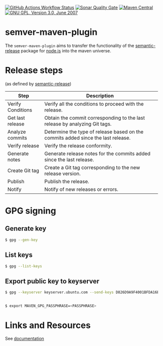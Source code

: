 [![GitHub Actions Workflow Status](https://img.shields.io/github/actions/workflow/status/sam42r/semver-maven-plugin/maven.yml?label=Build)](https://github.com/Sam42R/semver-maven-plugin/actions?query=branch%3Amain)
[![Sonar Quality Gate](https://img.shields.io/sonar/quality_gate/Sam42R_semver-maven-plugin?server=https%3A%2F%2Fsonarcloud.io&label=Quality%20Gate)](https://sonarcloud.io/project/overview?id=Sam42R_semver-maven-plugin)
[![Maven Central](https://img.shields.io/maven-central/v/io.github.sam42r/semver-maven-plugin.svg?label=Maven%20Central)](https://search.maven.org/artifact/io.github.sam42r/semver-maven-plugin)
[![GNU GPL, Version 3.0, June 2007](https://img.shields.io/github/license/sam42r/semver-maven-plugin.svg?label=License)](https://www.gnu.org/licenses/gpl-3.0.txt)

# semver-maven-plugin

The `semver-maven-plugin` aims to transfer the functionality of the
[semantic-release](https://www.npmjs.com/package/semantic-release) package for
[node.js](https://nodejs.org/en) into the maven universe.

# Release steps
(as defined by [semantic-release](https://www.npmjs.com/package/semantic-release))

| Step              | Description                                                                      |
|-------------------|----------------------------------------------------------------------------------|
| Verify Conditions | Verify all the conditions to proceed with the release.                           |
| Get last release  | Obtain the commit corresponding to the last release by analyzing Git tags.       |
| Analyze commits   | Determine the type of release based on the commits added since the last release. |
| Verify release    | Verify the release conformity.                                                   |
| Generate notes    | Generate release notes for the commits added since the last release.             |
| Create Git tag    | Create a Git tag corresponding to the new release version.                       |
| Publish           | Publish the release.                                                             |
| Notify            | Notify of new releases or errors.                                                |

# GPG signing

## Generate key
```bash
$ gpg --gen-key
```

## List keys
```bash
$ gpg --list-keys
```

## Export public key to keyserver
```bash
$ gpg --keyserver keyserver.ubuntu.com --send-keys D826D9A9F4001BFDA16BD20C4A3649F0FDDA2A52
```

##
```bash
$ export MAVEN_GPG_PASSPHRASE=<PASSPHRASE>
```


# Links and Resources

See [documentation](docs/resources.md)